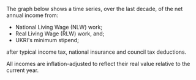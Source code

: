 The graph below shows a time series, over the last decade, of the net annual income from:

- National Living Wage (NLW) work;
- Real Living Wage (RLW) work, and;
- UKRI's minimum stipend;

after typical income tax, national insurance and council tax deductions.

All incomes are inflation-adjusted to reflect their real value relative to the current year.